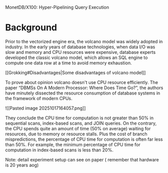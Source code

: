 MonetDB/X100: Hyper-Pipelining Query Execution

# Background

Prior to the vectorized engine era, the volcano model was widely adopted in industry. In the early years of database technologies, when data I/O was slow and memory and CPU resources were expensive, database experts developed the classic volcano model, which allows an SQL engine to compute one data row at a time to avoid memory exhaustion.

[[Grokking#Disadvantages|Some disadvantages of volcano model]]

To prove about opinion volcano doesn't use CPU resource efficiently. The paper “DBMSs On A Modern Processor: Where Does Time Go?”, the authors have minutely dissected the resource consumption of database systems in the framework of modern CPUs. 


![[Pasted image 20251017164057.png]]

They conclude the CPU time for computation is not greater than 50% in sequential scans, index-based scans, and JOIN queries. On the contrary, the CPU spends quite an amount of time (50% on average) waiting for resources, due to memory or resource stalls. Plus the cost of branch mispredictions, the percentage of CPU time for computation is often far less than 50%. For example, the minimum percentage of CPU time for computation in index-based scans is less than 20%.

Note: detail experiment setup can see on paper ( remember that hardware is 20 years aog)